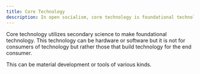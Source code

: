 ```yaml
---
title: Core Technology
description: In open socialism, core technology is foundational technology.
---
```


Core technology utilizes secondary science to make foundational technology. This technology can be hardware or software but it is not for consumers of technology but rather those that build technology for the end consumer.

This can be material development or tools of various kinds.
